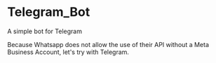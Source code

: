 # Telegram_Bot
A simple bot for Telegram

Because Whatsapp does not allow the use of their API without a Meta Business Account, let's try with Telegram.

